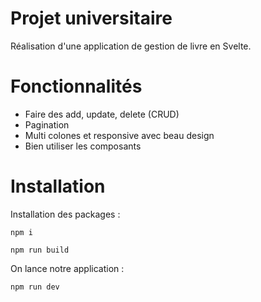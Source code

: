 # Projet universitaire

Réalisation d'une application de gestion de livre en Svelte.

# Fonctionnalités

* Faire des add, update, delete (CRUD)
* Pagination
* Multi colones et responsive avec beau design
* Bien utiliser les composants

# Installation

Installation des packages :
```
npm i
```

```
npm run build
```

On lance notre application :
```
npm run dev
```
